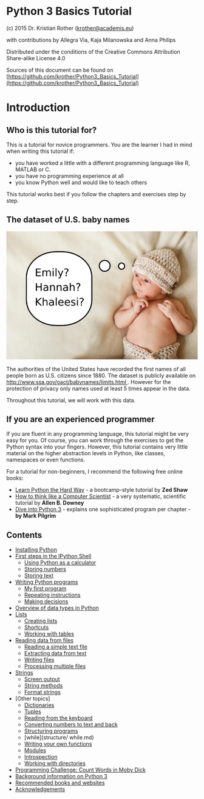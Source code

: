 
# Python 3 Basics Tutorial

(c) 2015 Dr. Kristian Rother (krother@academis.eu)

with contributions by Allegra Via, Kaja Milanowska and Anna Philips

Distributed under the conditions of the Creative Commons Attribution Share-alike License 4.0

Sources of this document can be found on [https://github.com/krother/Python3_Basics_Tutorial](https://github.com/krother/Python3_Basics_Tutorial)

# Introduction

## Who is this tutorial for?

This is a tutorial for novice programmers. You are the learner I had in mind when writing this tutorial if:

* you have worked a little with a different programming language like R, MATLAB or C.
* you have no programming experience at all
* you know Python well and would like to teach others

This tutorial works best if you follow the chapters and exercises step by step.

## The dataset of U.S. baby names

![Babynamen](images/baby.png)

The authorities of the United States have recorded the first names of all people born as U.S. citizens since 1880. The dataset is publicly available on [http://www.ssa.gov/oact/babynames/limits.html
](http://www.ssa.gov/oact/babynames/limits.html). However for the protection of privacy only names used at least 5 times appear in the data.

Throughout this tutorial, we will work with this data.


## If you are an experienced programmer

If you are fluent in any programming language, this tutorial might be very easy for you. Of course, you can work through the exercises to get the Python syntax into your fingers. However, this tutorial contains very little material on the higher abstraction levels in Python, like classes, namespaces or even functions.

For a tutorial for non-beginners, I recommend the following free online books:

* [Learn Python the Hard Way](http://learnpythonthehardway.org/) - a bootcamp-style tutorial by **Zed Shaw**
* [How to think like a Computer Scientist](http://www.greenteapress.com/thinkpython/) - a very systematic, scientific tutorial by **Allen B. Downey**
* [Dive into Python 3](http://www.diveintopython3.net/) - explains one sophisticated program per chapter - **by Mark Pilgrim**

## Contents

* [Installing Python](introduction/installing_python.md)
* [First steps in the IPython Shell](python_shell/first_steps.md)
  * [Using Python as a calculator](python_shell/python_shell.md)
  * [Storing numbers](python_shell/variables_and_numbers.md)
  * [Storing text](python_shell/strings.md)
* [Writing Python programs](python_programs/README.md)
  * [My first program](python_programs/programs.md)
  * [Repeating instructions](python_programs/for_loops.md)
  * [Making decisions](python_programs/if.md)
* [Overview of data types in Python](data_types/data_types_in_python.md)
* [Lists](lists/README.md)
  * [Creating lists](lists/lists.md)
  * [Shortcuts](lists/builtin_functions.md)
  * [Working with tables](lists/tables.md)
* [Reading data from files](reading_data/reading_data.md)
  * [Reading a simple text file](reading_data/readfile.md)
  * [Extracting data from text](reading_data/parsing.md)
  * [Writing files](reading_data/writing_files.md)
  * [Processing multiple files](reading_data/multiple_files.md)
* [Strings](strings/strings.md)
  * [Screen output](strings/print.md)
  * [String methods](strings/string_methods.md)
  * [Format strings](strings/format_strings.md)
* [Other topics]
  * [Dictionaries](data_types/dictionaries.md)
  * [Tuples](data_types/tuples.md)
  * [Reading from the keyboard](python_programs/input.md)
  * [Converting numbers to text and back](python_shell/type_conversions.md)
  * [Structuring programs](structure/structuring_programs.md)
  * [while](structure/  while.md)
  * [Writing your own functions](structure/functions.md)
  * [Modules](structure/modules.md)
  * [Introspection](structure/introspection.md)
  * [Working with directories](data_types/os.md)
* [Programming Challenge: Count Words in Moby Dick](challenge3_count_words/README.md)
* [Background information on Python 3](appendix/background_info.md)
* [Recommended books and websites](appendix/literature.md)
* [Acknowledgements](appendix/acknowledgements.md)
